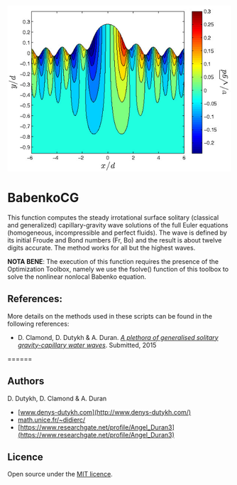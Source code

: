 ![Solitary wave](pics/Vvelocity.jpg)

# BabenkoCG

This function computes the steady irrotational surface solitary (classical and generalized) capillary-gravity wave solutions of the full Euler equations (homogeneous, incompressible and perfect fluids). The wave is defined by its initial Froude and Bond numbers (Fr, Bo) and the result is about twelve digits accurate. The method works for all but the highest waves.

**NOTA BENE**: The execution of this function requires the presence of the Optimization Toolbox, namely we use the fsolve() function of this toolbox to solve the nonlinear nonlocal Babenko equation.

## References:

More details on the methods used in these scripts can be found in the following references:

* D. Clamond, D. Dutykh & A. Duran. *[A plethora of generalised solitary gravity-capillary water waves](https://hal.archives-ouvertes.fr/hal-01081798/)*. Submitted, 2015

======

## Authors

D. Dutykh, D. Clamond & A. Duran

* [www.denys-dutykh.com](http://www.denys-dutykh.com/)
* [math.unice.fr/~didierc/](http://math.unice.fr/~didierc/)
* [https://www.researchgate.net/profile/Angel_Duran3](https://www.researchgate.net/profile/Angel_Duran3)

## Licence

Open source under the [MIT licence](http://opensource.org/licenses/MIT).